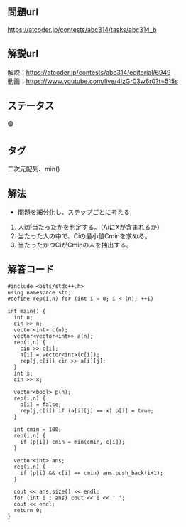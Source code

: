 ## 問題url
https://atcoder.jp/contests/abc314/tasks/abc314_b

## 解説url
解説：https://atcoder.jp/contests/abc314/editorial/6949 \
動画：https://www.youtube.com/live/4izGr03w6r0?t=515s

## ステータス
🟢

## タグ
二次元配列、min()

## 解法
- 問題を細分化し、ステップごとに考える
1. 人iが当たったかを判定する。（AiにXが含まれるか）
1. 当たった人の中で、Ciの最小値Cminを求める。
1. 当たったかつCiがCminの人を抽出する。

## 解答コード
```
#include <bits/stdc++.h>
using namespace std;
#define rep(i,n) for (int i = 0; i < (n); ++i)

int main() {
  int n;
  cin >> n;
  vector<int> c(n);
  vector<vector<int>> a(n);
  rep(i,n) {
    cin >> c[i];
    a[i] = vector<int>(c[i]);
    rep(j,c[i]) cin >> a[i][j];
  }
  int x;
  cin >> x;

  vector<bool> p(n);
  rep(i,n) {
    p[i] = false;
    rep(j,c[i]) if (a[i][j] == x) p[i] = true;
  }

  int cmin = 100;
  rep(i,n) {
    if (p[i]) cmin = min(cmin, c[i]);
  }

  vector<int> ans;
  rep(i,n) {
    if (p[i] && c[i] == cmin) ans.push_back(i+1);
  }

  cout << ans.size() << endl;
  for (int i : ans) cout << i << ' ';
  cout << endl;
  return 0;
}
```